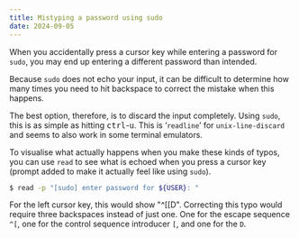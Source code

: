 ```yaml
---
title: Mistyping a password using sudo
date: 2024-09-05
---
```


When you accidentally press a cursor key while entering a password for `sudo`,
you may end up entering a different password than intended.

Because `sudo` does not echo your input, it can be difficult to determine how
many times you need to hit backspace to correct the mistake when this happens.

The best option, therefore, is to discard the input completely. Using `sudo`,
this is as simple as hitting <kbd>ctrl</kbd>-<kbd>u</kbd>. This is ‘`readline`’
for `unix-line-discard` and seems to also work in some terminal emulators.

To visualise what actually happens when you make these kinds of typos, you can
use `read` to see what is echoed when you press a cursor key (prompt added to
make it actually feel like using `sudo`).

```bash
$ read -p "[sudo] enter password for ${USER}: "
```

For the left cursor key, this would show "^[[D". Correcting this typo would
require three backspaces instead of just one. One for the escape sequence `^[`,
one for the control sequence introducer `[`, and one for the `D`.
